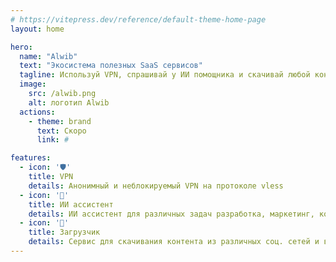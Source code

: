 ```yaml
---
# https://vitepress.dev/reference/default-theme-home-page
layout: home

hero:
  name: "Alwib"
  text: "Экосистема полезных SaaS сервисов"
  tagline: Используй VPN, спрашивай у ИИ помощника и скачивай любой контент
  image: 
    src: /alwib.png
    alt: логотип Alwib
  actions:
    - theme: brand
      text: Скоро
      link: #

features:
  - icon: '🛡️'
    title: VPN
    details: Анонимный и неблокируемый VPN на протоколе vless
  - icon: '🤖'
    title: ИИ ассистент
    details: ИИ ассистент для различных задач разработка, маркетинг, копирайтинг и так далее
  - icon: '🔄'
    title: Загрузчик
    details: Сервис для скачивания контента из различных соц. сетей и видео-хостингов. Поддерживает практически все популярные платформы
---
```


